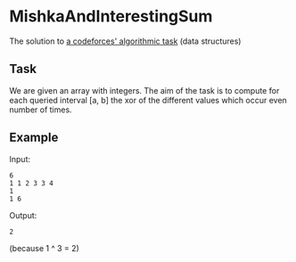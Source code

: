 # MishkaAndInterestingSum
The solution to [a codeforces' algorithmic task](http://codeforces.com/problemset/problem/703/D)
(data structures)

Task
----
We are given an array with integers.
The aim of the task is to compute for each queried interval [a, b]
the xor of the different values which occur even number of times.

Example
----
Input:

```
6
1 1 2 3 3 4
1
1 6
```

Output:

```
2
```

(because 1 ^ 3 = 2)
